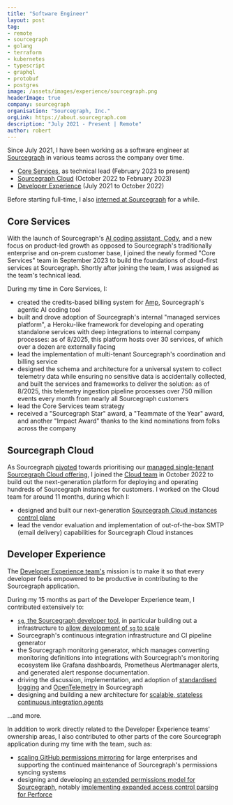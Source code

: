 ```yaml
---
title: "Software Engineer"
layout: post
tag:
- remote
- sourcegraph
- golang
- terraform
- kubernetes
- typescript
- graphql
- protobuf
- postgres
image: /assets/images/experience/sourcegraph.png
headerImage: true
company: sourcegraph
organisation: "Sourcegraph, Inc."
orgLink: https://about.sourcegraph.com
description: "July 2021 - Present | Remote"
author: robert
---
```


Since July 2021, I have been working as a software engineer at [Sourcegraph](https://sourcegraph.com) in various teams across the company over time.

- [Core Services](#core-services), as technical lead (February 2023 to present)
- [Sourcegraph Cloud](#sourcegraph-cloud) (October 2022 to February 2023)
- [Developer Experience](#developer-experience) (July 2021 to October 2022)

Before starting full-time, I also [interned at Sourcegraph](./2020-5-7-sourcegraph-intern.md) for a while.

## Core Services

With the launch of Sourcegraph's [AI coding assistant, Cody](https://sourcegraph.com/cody), and a new focus on product-led growth as opposed to Sourcegraph's traditionally enterprise and on-prem customer base, I joined the newly formed "Core Services" team in September 2023 to build the foundations of cloud-first services at Sourcegraph. Shortly after joining the team, I was assigned as the team's technical lead.

During my time in Core Services, I:

- created the credits-based billing system for [Amp](https://ampcode.com), Sourcegraph's agentic AI coding tool
- built and drove adoption of Sourcegraph's internal "managed services platform", a Heroku-like framework for developing and operating standalone services with deep integrations to internal company processes: as of 8/2025, this platform hosts over 30 services, of which over a dozen are externally facing
- lead the implementation of multi-tenant Sourcegraph's coordination and billing service
- designed the schema and architecture for a universal system to collect telemetry data while ensuring no sensitive data is accidentally collected, and built the services and frameworks to deliver the solution: as of 8/2025, this telemetry ingestion pipeline processes over 750 million events every month from nearly all Sourcegraph customers
- lead the Core Services team strategy
- received a "Sourcegraph Star" award, a "Teammate of the Year" award, and another "Impact Award" thanks to the kind nominations from folks across the company

## Sourcegraph Cloud

As Sourcegraph [pivoted](https://about.sourcegraph.com/blog/single-tenant-cloud) towards prioritising our [managed single-tenant Sourcegraph Cloud offering](https://docs.sourcegraph.com/cloud), I joined the [Cloud team](https://handbook.sourcegraph.com/departments/cloud/) in October 2022 to build out the next-generation platform for deploying and operating hundreds of Sourcegraph instances for customers. I worked on the Cloud team for around 11 months, during which I:

- designed and built our next-generation [Sourcegraph Cloud instances control plane](../_posts/2024-8-23-multi-single-tenant.md)
- lead the vendor evaluation and implementation of out-of-the-box SMTP (email delivery) capabilities for Sourcegraph Cloud instances

## Developer Experience

The [Developer Experience team's](https://handbook.sourcegraph.com/departments/product-engineering/engineering/enablement/dev-experience) mission is to make it so that every developer feels empowered to be productive in contributing to the Sourcegraph application.

During my 15 months as part of the Developer Experience team, I contributed extensively to:

- [`sg`, the Sourcegraph developer tool](https://docs.sourcegraph.com/dev/background-information/sg), in particular building out a infrastructure to [allow development of `sg` to scale](../_posts/2022-10-10-investing-in-development-of-devx.md)
- Sourcegraph's continuous integration infrastructure and CI pipeline generator
- the Sourcegraph monitoring generator, which manages converting monitoring definitions into integrations with Sourcegraph's monitoring ecosystem like Grafana dashboards, Prometheus Alertmanager alerts, and generated alert response documentation.
- driving the discussion, implementation, and adoption of [standardised logging](https://github.com/sourcegraph/sourcegraph-public-snapshot/pull/33956) and [OpenTelemetry](https://github.com/sourcegraph/sourcegraph-public-snapshot/issues/39397) in Sourcegraph
- designing and building a new architecture for [scalable, stateless continuous integration agents](../_posts/2022-4-18-stateless-ci.md)

...and more.

In addition to work directly related to the Developer Experience teams' ownership areas, I also contributed to other parts of the core Sourcegraph application during my time with the team, such as:

- [scaling GitHub permissions mirroring](../_posts/2021-10-8-mirroring-github-permissions-at-scale.md) for large enterprises and supporting the continued maintenance of Sourcegraph's permissions syncing systems
- designing and developing [an extended permissions model for Sourcegraph](https://github.com/sourcegraph/sourcegraph-public-snapshot/issues/27916), notably [implementing expanded access control parsing for Perforce](https://github.com/sourcegraph/sourcegraph-public-snapshot/pull/26745)
